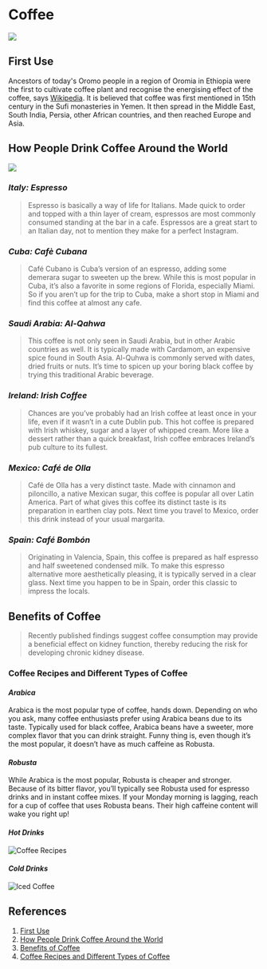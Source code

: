 # **Coffee**

![](https://images.theconversation.com/files/254313/original/file-20190117-32825-1mio4p5.jpg?ixlib=rb-1.1.0&q=45&auto=format&w=1200&h=675.0&fit=crop)



## **First Use** 

Ancestors of today's Oromo people in a region of Oromia in Ethiopia were the first to cultivate coffee plant and recognise the energising effect of the coffee, says [Wikipedia](https://en.wikipedia.org/wiki/History_of_coffee). It is believed that coffee was first mentioned in 15th century in the Sufi monasteries in Yemen. It then spread in the Middle East, South India, Persia, other African countries, and then reached Europe and Asia. 



## How People Drink Coffee Around the World

![](https://brewminate.com/wp-content/uploads/2019/01/012319-02-History-Coffee.jpg)

### **_Italy: Espresso_** 

> Espresso is basically a way of life for Italians. Made quick to order and topped with a thin layer of cream, espressos are most commonly consumed standing at the bar in a cafe. Espressos are a great start to an Italian day, not to mention they make for a perfect Instagram.



### **_Cuba: Cafè Cubana_**

> Café Cubano is Cuba’s version of an espresso, adding some demerara sugar to sweeten up the brew. While this is most popular in Cuba, it’s also a favorite in some regions of Florida, especially Miami. So if you aren’t up for the trip to Cuba, make a short stop in Miami and find this coffee at almost any cafe.



### **_Saudi Arabia: Al-Qahwa_**

> This coffee is not only seen in Saudi Arabia, but in other Arabic countries as well. It is typically made with Cardamom, an expensive spice found in South Asia. Al-Quhwa is commonly served with dates, dried fruits or nuts. It’s time to spicen up your boring black coffee by trying this traditional Arabic beverage.



### **_Ireland: Irish Coffee_**

> Chances are you’ve probably had an Irish coffee at least once in your life, even if it wasn’t in a cute Dublin pub. This hot coffee is prepared with Irish whiskey, sugar and a layer of whipped cream. More like a dessert rather than a quick breakfast, Irish coffee embraces Ireland’s pub culture to its fullest.



### **_Mexico: Café de Olla_**

> Café de Olla has a very distinct taste. Made with cinnamon and piloncillo, a native Mexican sugar, this coffee is popular all over Latin America. Part of what gives this coffee its distinct taste is its preparation in earthen clay pots. Next time you travel to Mexico, order this drink instead of your usual margarita.



### **_Spain: Café Bombón_**

> Originating in Valencia, Spain, this coffee is prepared as half espresso and half sweetened condensed milk. To make this espresso alternative more aesthetically pleasing, it is typically served in a clear glass. Next time you happen to be in Spain, order this classic to impress the locals.



## **Benefits of Coffee**

> Recently published findings suggest coffee consumption may provide a beneficial effect on kidney function, thereby reducing the risk for developing chronic kidney disease. 



### **Coffee Recipes and Different Types of Coffee** 

####  _Arabica_

Arabica is the most popular type of coffee, hands down. Depending on who you ask, many coffee enthusiasts prefer using Arabica beans due to its taste. Typically used for black coffee, Arabica beans have a sweeter, more complex flavor that you can drink straight. Funny thing is, even though it’s the most popular, it doesn’t have as much caffeine as Robusta.

#### _Robusta_

While Arabica is the most popular, Robusta is cheaper and stronger. Because of its bitter flavor, you’ll typically see Robusta used for espresso drinks and in instant coffee mixes. If your Monday morning is lagging, reach for a cup of coffee that uses Robusta beans. Their high caffeine content will wake you right up!

#### _Hot Drinks_

![Coffee Recipes](https://www.tasteofhome.com/wp-content/uploads/2020/02/Types-of-Coffee-Drinks_1200X1200.jpg?fit=680,680)



#### _Cold Drinks_ 

![Iced Coffee](https://www.tasteofhome.com/wp-content/uploads/2020/02/Types-of-iced-Coffee-2_1200X1200.jpg?resize=700,700)



## References

1. [First Use](https://en.wikipedia.org/wiki/History_of_coffee)
2. [How People Drink Coffee Around the World](https://spoonuniversity.com/lifestyle/why-you-should-actually-be-drinking-coffee-before-a-nap)
3. [Benefits of Coffee](https://www.healio.com/news/nephrology/20191211/coffee-may-reduce-risk-for-kidney-disease)
4. [Coffee Recipes and Different Types of Coffee ](https://www.tasteofhome.com/article/types-of-coffee/) 

